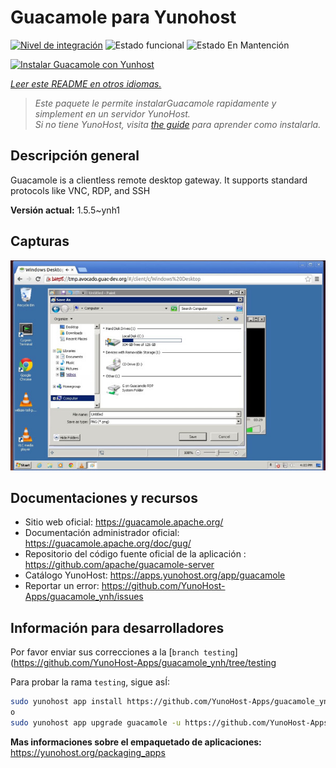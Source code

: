 <!--
Este archivo README esta generado automaticamente<https://github.com/YunoHost/apps/tree/master/tools/readme_generator>
No se debe editar a mano.
-->

# Guacamole para Yunohost

[![Nivel de integración](https://dash.yunohost.org/integration/guacamole.svg)](https://ci-apps.yunohost.org/ci/apps/guacamole/) ![Estado funcional](https://ci-apps.yunohost.org/ci/badges/guacamole.status.svg) ![Estado En Mantención](https://ci-apps.yunohost.org/ci/badges/guacamole.maintain.svg)

[![Instalar Guacamole con Yunhost](https://install-app.yunohost.org/install-with-yunohost.svg)](https://install-app.yunohost.org/?app=guacamole)

*[Leer este README en otros idiomas.](./ALL_README.md)*

> *Este paquete le permite instalarGuacamole rapidamente y simplement en un servidor YunoHost.*  
> *Si no tiene YunoHost, visita [the guide](https://yunohost.org/install) para aprender como instalarla.*

## Descripción general

Guacamole is a clientless remote desktop gateway. It supports standard protocols like VNC, RDP, and SSH

**Versión actual:** 1.5.5~ynh1

## Capturas

![Captura de Guacamole](./doc/screenshots/screenshot1.jpg)

## Documentaciones y recursos

- Sitio web oficial: <https://guacamole.apache.org/>
- Documentación administrador oficial: <https://guacamole.apache.org/doc/gug/>
- Repositorio del código fuente oficial de la aplicación : <https://github.com/apache/guacamole-server>
- Catálogo YunoHost: <https://apps.yunohost.org/app/guacamole>
- Reportar un error: <https://github.com/YunoHost-Apps/guacamole_ynh/issues>

## Información para desarrolladores

Por favor enviar sus correcciones a la [`branch testing`](https://github.com/YunoHost-Apps/guacamole_ynh/tree/testing

Para probar la rama `testing`, sigue asÍ:

```bash
sudo yunohost app install https://github.com/YunoHost-Apps/guacamole_ynh/tree/testing --debug
o
sudo yunohost app upgrade guacamole -u https://github.com/YunoHost-Apps/guacamole_ynh/tree/testing --debug
```

**Mas informaciones sobre el empaquetado de aplicaciones:** <https://yunohost.org/packaging_apps>
